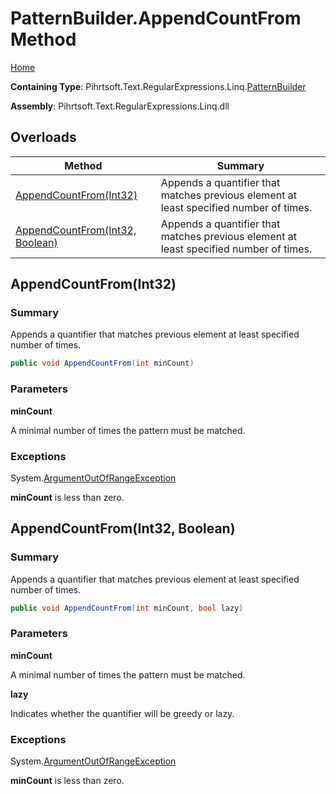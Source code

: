 # PatternBuilder\.AppendCountFrom Method

[Home](../../../../../../README.md)

**Containing Type**: Pihrtsoft\.Text\.RegularExpressions\.Linq\.[PatternBuilder](../README.md)

**Assembly**: Pihrtsoft\.Text\.RegularExpressions\.Linq\.dll

## Overloads

| Method | Summary |
| ------ | ------- |
| [AppendCountFrom(Int32)](#Pihrtsoft_Text_RegularExpressions_Linq_PatternBuilder_AppendCountFrom_System_Int32_) | Appends a quantifier that matches previous element at least specified number of times\. |
| [AppendCountFrom(Int32, Boolean)](#Pihrtsoft_Text_RegularExpressions_Linq_PatternBuilder_AppendCountFrom_System_Int32_System_Boolean_) | Appends a quantifier that matches previous element at least specified number of times\. |

## AppendCountFrom\(Int32\) <a name="Pihrtsoft_Text_RegularExpressions_Linq_PatternBuilder_AppendCountFrom_System_Int32_"></a>

### Summary

Appends a quantifier that matches previous element at least specified number of times\.

```csharp
public void AppendCountFrom(int minCount)
```

### Parameters

**minCount**

A minimal number of times the pattern must be matched\.

### Exceptions

System\.[ArgumentOutOfRangeException](https://docs.microsoft.com/en-us/dotnet/api/system.argumentoutofrangeexception)

**minCount** is less than zero\.

## AppendCountFrom\(Int32, Boolean\) <a name="Pihrtsoft_Text_RegularExpressions_Linq_PatternBuilder_AppendCountFrom_System_Int32_System_Boolean_"></a>

### Summary

Appends a quantifier that matches previous element at least specified number of times\.

```csharp
public void AppendCountFrom(int minCount, bool lazy)
```

### Parameters

**minCount**

A minimal number of times the pattern must be matched\.

**lazy**

Indicates whether the quantifier will be greedy or lazy\.

### Exceptions

System\.[ArgumentOutOfRangeException](https://docs.microsoft.com/en-us/dotnet/api/system.argumentoutofrangeexception)

**minCount** is less than zero\.

